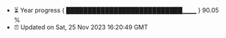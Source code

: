 - ⏳ Year progress { ███████████████████████████▁▁▁ } 90.05 %
- ⏰ Updated on Sat, 25 Nov 2023 16:20:49 GMT

